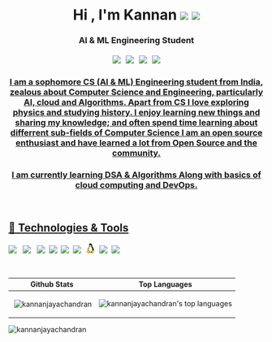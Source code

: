 <head>



</head>


<body>

<h1 align="center">Hi , I'm Kannan <img src="https://media.giphy.com/media/hvRJCLFzcasrR4ia7z/giphy.gif" width="28"> <img src="https://emojis.slackmojis.com/emojis/images/1531849430/4246/blob-sunglasses.gif?1531849430" width="28"/></h3></h1>
<h3 align="center">AI & ML Engineering Student</h3>

<h4 align="center">

[<img src="https://img.icons8.com/color/48/000000/twitter.png" width="5%"/>](https://twitter.com/kannanj362)  &nbsp; [<img src="https://img.icons8.com/color/48/000000/linkedin.png" width="5%"/>](https://www.linkedin.com/in/kannan-j-976502223/)  &nbsp; [<img src="https://img.icons8.com/fluent/48/000000/instagram-new.png" width="5%"/>](https://www.instagram.com/kannan.jayachandran/)  &nbsp; <a href="mailto:kannanjayachandran3000@gmail.com"> <img src="https://img.icons8.com/fluent/48/000000/gmail.png" width="5%"/>

</h4>


<h3 align="center">
 
  I am a sophomore CS (AI &  ML) Engineering student from India, zealous about Computer Science and Engineering, particularly AI, cloud and Algorithms. Apart from CS I love exploring physics and studying history. I enjoy learning new things and sharing my knowledge; and often spend time learning about differrent sub-fields of Computer Science I am an open source enthusiast and have learned a lot from Open Source and the community.
 </h3>
 
<h3 align="center">
 I am currently learning DSA & Algorithms Along with basics of cloud computing and DevOps.
 </h3>
 
<br>

</body>

## 🔧 Technologies & Tools

<div class="tools">

[<img src="https://github.com/get-icon/geticon/raw/master/icons/html-5.svg" width="4%"/>](https://www.w3.org/TR/html5) &nbsp; [<img src="https://github.com/get-icon/geticon/raw/master/icons/css-3.svg" width="4%"/>](https://www.w3.org/TR/html5) &nbsp; [<img src="https://github.com/get-icon/geticon/raw/master/icons/javascript.svg" width="5%"/>](https://www.w3.org/TR/html5) &nbsp;[<img src="https://github.com/get-icon/geticon/raw/master/icons/bootstrap.svg" width="5%"/>](https://www.w3.org/TR/html5) &nbsp;[<img src="https://github.com/get-icon/geticon/raw/master/icons/python.svg" width="4%"/>](https://www.w3.org/TR/html5) &nbsp;[<img src="https://github.com/get-icon/geticon/raw/master/icons/c.svg" width="4%"/>](https://www.w3.org/TR/html5) &nbsp;[<img src="https://raw.githubusercontent.com/devicons/devicon/master/icons/linux/linux-original.svg" width="4%"/>](https://www.w3.org/TR/html5) &nbsp;[<img src="https://github.com/get-icon/geticon/raw/master/icons/git-icon.svg" width="4%"/>](https://www.w3.org/TR/html5) &nbsp;[<img src="https://github.com/get-icon/geticon/raw/master/icons/npm.svg" width="4%"/>](https://www.w3.org/TR/html5) &nbsp;

</div>

<br>


 
| Github Stats | Top Languages |
| --- | --- |
| <p>&nbsp;<img align="center" src="https://github-readme-stats.vercel.app/api?username=kannanjayachandran&show_icons=true&line_height=27&count_private=true&title_color=ffffff&text_color=c9cacc&icon_color=2bbc8a&bg_color=1d1f21" alt="kannanjayachandran" /></p> | ![kannanjayachandran's top languages](https://github-readme-stats.vercel.app/api/top-langs/?username=kannanjayachandran&show_icons=true&title_color=f6c32c&icon_color=f6c32c&text_color=9f9f9f&bg_color=151515&count_private=true&layout=compact) |


<p align="left"> <img src="https://komarev.com/ghpvc/?username=kannanjayachandran&label=Profile%20views&color=0e75b6&style=flat" alt="kannanjayachandran" /> </p>

